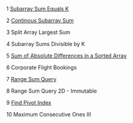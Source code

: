 1 [Subarray Sum Equals K](https://github.com/saitiger/Leetcode/blob/main/Subarray%20Sum%20Equals%20K.py)

2 [Continous Subarray Sum](https://github.com/saitiger/Leetcode/blob/main/Continous%20Subarray%20Sum.py)

3 Split Array Largest Sum

4 Subarray Sums Divisible by K

5 [Sum of Absolute Differences in a Sorted Array](https://github.com/saitiger/Leetcode/blob/main/Sum%20of%20Absolute%20Differences%20in%20a%20Sorted%20Array.py)

6 Corporate Flight Bookings 

7 [Range Sum Query](https://github.com/saitiger/Leetcode/blob/main/Range%20Sum%20Query%20Immutable.py)

8 Range Sum Query 2D - Immutable 

9 [Find Pivot Index](https://github.com/saitiger/Leetcode/blob/main/Find%20Pivot%20Index.py)

10 Maximum Consecutive Ones III
